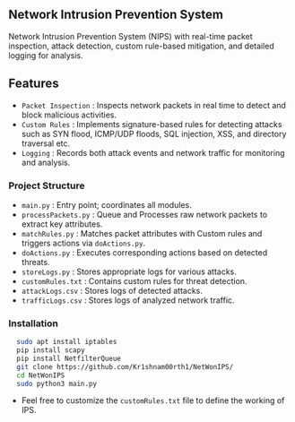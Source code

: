 ## Network Intrusion Prevention System

Network Intrusion Prevention System (NIPS) with real-time packet inspection, attack detection, custom rule-based mitigation, and detailed logging for analysis.

## Features

+ ```Packet Inspection``` : Inspects network packets in real time to detect and block malicious activities.
+ ```Custom Rules``` : Implements signature-based rules for detecting attacks such as SYN flood, ICMP/UDP floods, SQL injection, XSS, and directory traversal etc.
+ ```Logging``` : Records both attack events and network traffic for monitoring and analysis.
  
### Project Structure

+ ```main.py``` : Entry point; coordinates all modules.
+ ```processPackets.py``` : Queue and Processes raw network packets to extract key attributes.
+ ```matchRules.py``` : Matches packet attributes with Custom rules and triggers actions via ```doActions.py```.
+ ```doActions.py``` : Executes corresponding actions based on detected threats.
+ ```storeLogs.py``` : Stores appropriate logs for various attacks.
+ ```customRules.txt``` : Contains custom rules for threat detection.
+ ```attackLogs.csv``` : Stores logs of detected attacks.
+ ```trafficLogs.csv``` : Stores logs of analyzed network traffic.

### Installation
 
```sh
  sudo apt install iptables
  pip install scapy
  pip install NetfilterQueue
  git clone https://github.com/Kr1shnam00rth1/NetWonIPS/
  cd NetWonIPS
  sudo python3 main.py
```
+ Feel free to customize the ```customRules.txt``` file to define the working of IPS.
